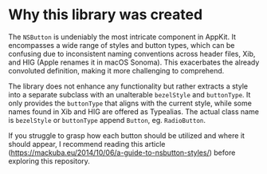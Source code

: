 # Why this library was created

The `NSButton` is undeniably the most intricate component in AppKit. It encompasses a wide range of styles and button types, which can be confusing due to inconsistent naming conventions across header files, Xib, and HIG (Apple renames it in macOS Sonoma). This exacerbates the already convoluted definition, making it more challenging to comprehend. 

The library does not enhance any functionality but rather extracts a style into a separate subclass with an unalterable `bezelStyle` and `buttonType`. It only provides the `buttonType` that aligns with the current style, while some names found in Xib and HIG are offered as Typealias. The actual class name is `bezelStyle` or `buttonType` append `Button`, eg. `RadioButton`. 

If you struggle to grasp how each button should be utilized and where it should appear, I recommend reading this article (https://mackuba.eu/2014/10/06/a-guide-to-nsbutton-styles/) before exploring this repository.
